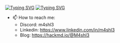 
[![Typing SVG](https://readme-typing-svg.herokuapp.com/?font=Fira+Code&weight=600&size=18&duration=3000&pause=1000&color=0BA922&center=true&vCenter=true&random=false&width=435&lines=Hi%2C+My+name+is+Ahmed+Mahmoud+aka+M4shl3)](https://git.io/typing-svg)
[![Typing SVG](https://readme-typing-svg.herokuapp.com/?font=Fira+Code&weight=600&size=18&duration=3000&pause=1000&color=FF0000&center=true&vCenter=true&random=false&width=435&lines=Everything+is+Forensics)](https://git.io/typing-svg)


- 📫 How to reach me:
  - Discord: m4shl3 
  - Linkedin: https://www.linkedin.com/in/m4shl3
  - Blog: https://hackmd.io/@M4shl3
  
